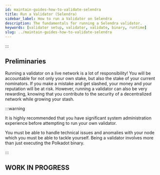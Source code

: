 ```yaml
---
id: maintain-guides-how-to-validate-selendra
title: Run a Validator (Selendra)
sidebar_label: How to run a Validator on Selendra
description: The fundamentals for running a Selendra validator.
keywords: [validator setup, validator, validate, binary, runtime]
slug: ../maintain-guides-how-to-validate-selendra
---
```


:::

## Preliminaries

Running a validator on a live network is a lot of responsibility! You will be accountable for not
only your own stake, but also the stake of your current nominators. If you make a mistake and get
slashed, your money and your reputation will be at risk. However, running a validator can also be
very rewarding, knowing that you contribute to the security of a decentralized network while growing
your stash.

:::warning

It is highly recommended that you have significant system administration experience before
attempting to run your own validator.

You must be able to handle technical issues and anomalies with your node which you must be able to
tackle yourself. Being a validator involves more than just executing the Polkadot binary.

:::

## WORK IN PROGRESS

